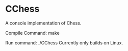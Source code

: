 # CChess
A console implementation of Chess. 

Compile Command: make

Run command: ./CChess 
Currently only builds on Linux.
